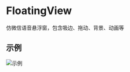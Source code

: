 # FloatingView
仿微信语音悬浮窗，包含吸边、拖动、背景、动画等

## 示例

![示例](img_sample)

[img_permission]: https://github.com/Horrarndoo/FloatingView/blob/master/sample/sample.gif

